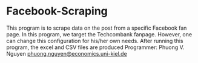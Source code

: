 # Facebook-Scraping
This program is to scrape data on the post from a specific Facebook fan page.
In this program, we target the Techcombank fanpage. However, one can change this configuration for his/her own needs.
After running this program, the excel and CSV files are produced
Programmer: Phuong V. Nguyen
phuong.nguyen@economics.uni-kiel.de

